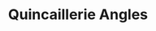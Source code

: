 ---
title: "Quincaillerie Angles"
url: /onet-le-chateau/quincaillerie-angles/
shop: matériel informatique
---